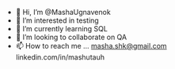 - 👋 Hi, I’m @MashaUgnavenok
- 👀 I’m interested in testing
- 🌱 I’m currently learning SQL
- 💞️ I’m looking to collaborate on QA
- 📫 How to reach me ... masha.shk@gmail.com  linkedin.com/in/mashutauh

<!---
MashaUgnavenok/MashaUgnavenok is a ✨ special ✨ repository because its `README.md` (this file) appears on your GitHub profile.
You can click the Preview link to take a look at your changes.
--->
